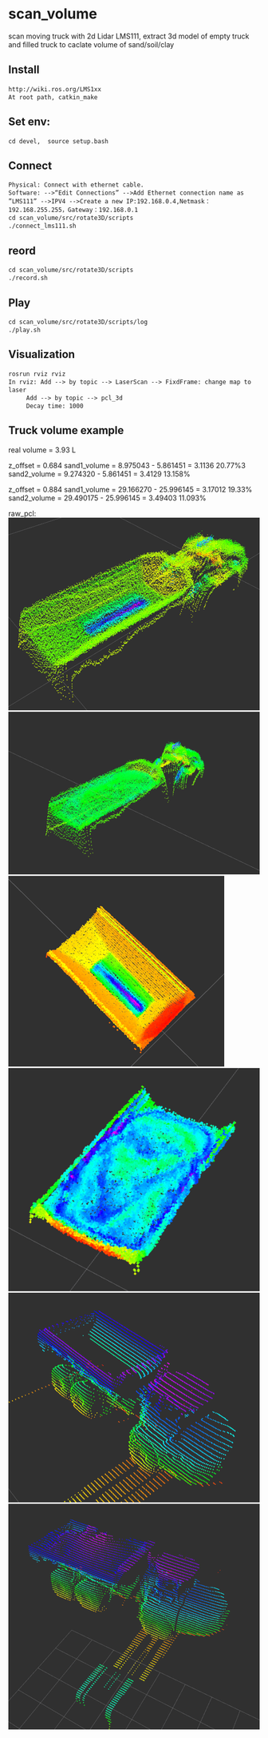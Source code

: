 # scan_volume
scan moving truck with 2d Lidar LMS111, extract 3d model of empty truck and filled truck to caclate volume of sand/soil/clay

## Install
	http://wiki.ros.org/LMS1xx
	At root path, catkin_make

## Set env:
	cd devel,  source setup.bash

## Connect
	Physical: Connect with ethernet cable.
	Software: -->“Edit Connections” -->Add Ethernet connection name as ”LMS111” -->IPV4 -->Create a new IP:192.168.0.4,Netmask：192.168.255.255，Gateway：192.168.0.1
	cd scan_volume/src/rotate3D/scripts
	./connect_lms111.sh

## reord
	cd scan_volume/src/rotate3D/scripts
	./record.sh

## Play
	cd scan_volume/src/rotate3D/scripts/log
	./play.sh

## Visualization
	rosrun rviz rviz
	In rviz: Add --> by topic --> LaserScan --> FixdFrame: change map to laser
		 Add --> by topic --> pcl_3d
		 Decay time: 1000


## Truck volume example
real volume = 3.93 L

z_offset = 0.684
sand1_volume = 8.975043 - 5.861451 = 3.1136	20.77%3
sand2_volume = 9.274320 - 5.861451 = 3.4129	13.158%


z_offset = 0.884
sand1_volume = 29.166270 - 25.996145 = 3.17012  19.33%
sand2_volume = 29.490175 - 25.996145 = 3.49403	11.093%

raw_pcl:
![Alt text](/data/simu-4-28-data/raw_pcl/empty_whole-d-intensityColor.png)
![Alt text](/data/simu-4-28-data/raw_pcl/trucksand2a.png)
![Alt text](/data/simu-4-28-data/optimized_pcl/empty_optimized_b.png)
![Alt text](/data/simu-4-28-data/optimized_pcl/sand1_od_d.png)
![Alt text](/data/5-11-real-truck-data/A30e_empty-11.2-11.5-a.png)
![Alt text](/data/5-11-real-truck-data/A40D_clay-zColor-1.png)

